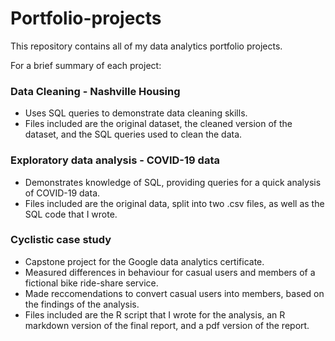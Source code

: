 # Portfolio-projects

This repository contains all of my data analytics portfolio projects.

For a brief summary of each project:

### Data Cleaning - Nashville Housing
* Uses SQL queries to demonstrate data cleaning skills.
* Files included are the original dataset, the cleaned version of the dataset, and the SQL queries used to clean the data.

### Exploratory data analysis - COVID-19 data
* Demonstrates knowledge of SQL, providing queries for a quick analysis of COVID-19 data.
* Files included are the original data, split into two .csv files, as well as the SQL code that I wrote.

### Cyclistic case study
* Capstone project for the Google data analytics certificate.
* Measured differences in behaviour for casual users and members of a fictional bike ride-share service.
* Made reccomendations to convert casual users into members, based on the findings of the analysis.
* Files included are the R script that I wrote for the analysis, an R markdown version of the final report, and a pdf version of the report.
